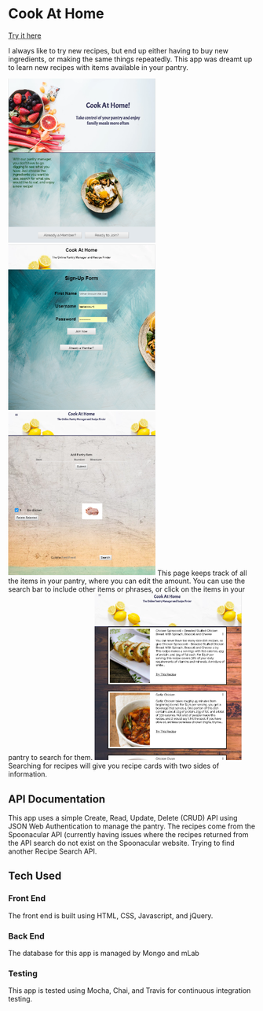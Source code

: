 # Cook At Home 

[Try it here](https://agile-mountain-17088.herokuapp.com/index.html "Cook At Home")

I always like to try new recipes, but end up either having to buy new ingredients, or making the same things repeatedly.  This app was dreamt up to learn new recipes with items available in your pantry.

<img src="screenshots/landing-page.PNG" width=300 alt="landing page">

<img src="screenshots/sign-up-page.PNG" width=300 alt="sign up page">

<img src="screenshots/pantry-page.PNG" width=300 alt="pantry page">
This page keeps track of all the items in your pantry, where you can edit the amount.  You can use the search bar to include other items or phrases, or click on the items in your pantry to search for them.

<img src="screenshots/recipe-search-page.PNG" width=300 alt="recipe search page">
Searching for recipes will give you recipe cards with two sides of information.

## API Documentation
This app uses a simple Create, Read, Update, Delete (CRUD) API using JSON Web Authentication to manage the pantry.  The recipes come from the Spoonacular API (currently having issues where the recipes returned from the API search do not exist on the Spoonacular website. Trying to find another Recipe Search API.

## Tech Used

### Front End
The front end is built using HTML, CSS, Javascript, and jQuery.

### Back End
The database for this app is managed by Mongo and mLab

### Testing
This app is tested using Mocha, Chai, and Travis for continuous integration testing.

